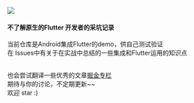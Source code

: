 ![](https://flutter.dev/assets/flutter-lockup-4cb0ee072ab312e59784d9fbf4fb7ad42688a7fdaea1270ccf6bbf4f34b7e03f.svg)
#### 不了解原生的Flutter 开发者的采坑记录
当前仓库是Android集成Flutter的demo，供自己测试验证</br>
在 Issues中有关于在实战中总结的一些集成和Flutter运用的知识点</br></br>

也会尝试翻译一些优秀的文章[掘金专栏](https://juejin.im/user/57e0d5d8a22b9d0061245525/posts)</br>
期待与你的讨论，不定期更新~~ </br>
欢迎 star  :)
